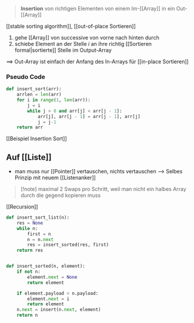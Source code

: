 > **Insertion** von richtigen Elementen von einem Im-[[Array]] in ein Out-[[Array]]

[[stable sorting algorithm]], [[out-of-place Sortieren]]

1. gehe [[Array]] von successive von vorne nach hinten durch
2. schiebe Element an der Stelle $i$ an ihre richtig [[Sortieren formal|sortierte]] Stelle im Output-Array

==> Out-Array ist einfach der Anfang des In-Arrays für [[in-place Sortieren]] 


### Pseudo Code
```python
def insert_sort(arr):
	arrlen = len(arr)
	for i in range(1, len(arr)):
		j = i
		while j > 0 and arr[j] < arr[j - 1]:
			arr[j], arr[j - 1] = arr[j - 1], arr[j]
			j = j-1
	return arr
```

[[Beispiel Insertion Sort]]

## Auf [[Liste]]
- man muss nur [[Pointer]] vertauschen, nichts vertauschen
--> Selbes Prinzip mit neuem [[Listenanker]]

> [!note] maximal 2 Swaps pro Schritt, weil man nicht ein halbes Array durch die gegend kopieren muss



[[Recursion]]

```python
def insert_sort_list(n):
	res = None
	while n:
		first = n
		n = n.next
		res = insert_sorted(res, first)
	return res


def insert_sorted(n, element):
	if not n:
		element.next = None
		return element

	if element.payload < n.payload:
		element.next = i
		return element
	n.next = insert(n.next, element)
	return n
	
```
